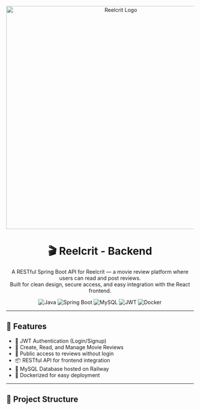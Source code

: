 <p align="center">
  <img src="https://github.com/user-attachments/assets/b33290cd-b45a-4781-b72b-d9e154630e4e" alt="Reelcrit Logo" width="600"/>
</p>

<h1 align="center">🎬 Reelcrit - Backend</h1>

<p align="center">
  A RESTful Spring Boot API for Reelcrit — a movie review platform where users can read and post reviews.<br>
  Built for clean design, secure access, and easy integration with the React frontend.
</p>

<p align="center">
  <img alt="Java" src="https://img.shields.io/badge/Java-ED8B00?style=for-the-badge&logo=openjdk&logoColor=white"/>
  <img alt="Spring Boot" src="https://img.shields.io/badge/Spring_Boot-6DB33F?style=for-the-badge&logo=spring-boot&logoColor=white"/>
  <img alt="MySQL" src="https://img.shields.io/badge/MySQL-00758F?style=for-the-badge&logo=mysql&logoColor=white"/>
  <img alt="JWT" src="https://img.shields.io/badge/JWT-black?style=for-the-badge&logo=JSON%20web%20tokens"/>
  <img alt="Docker" src="https://img.shields.io/badge/Docker-0db7ed?style=for-the-badge&logo=docker&logoColor=white"/>
</p>

---

## 🧠 Features

- 🔐 JWT Authentication (Login/Signup)
- 📝 Create, Read, and Manage Movie Reviews
- 🧑 Public access to reviews without login
- 📦 RESTful API for frontend integration
- 💾 MySQL Database hosted on Railway
- 🚀 Dockerized for easy deployment

---

## 📂 Project Structure

